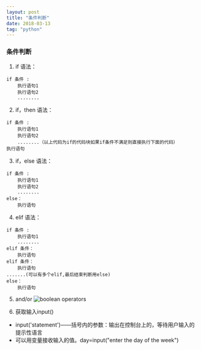 ```yaml
---
layout: post
title: "条件判断"
date: 2018-03-13   
tag: "python" 
---
```

### 条件判断

1. if
  语法：
```
if 条件 :
	执行语句1
	执行语句2
	........
```
2. if，then
  语法：
```
if 条件 :
	执行语句1
	执行语句2
	........（以上代码为if的代码块如果if条件不满足则直接执行下面的代码）
执行语句
```
3. if，else
  语法：
```
if 条件 :
	执行语句1
	执行语句2
	........
else：
	执行语句
```
4. elif
  语法：
```
if 条件 :
	执行语句1
	........
elif 条件：
	执行语句
elif 条件：
	执行语句
.......(可以有多个elif,最后结束判断用else)
else：
	执行语句
```
5. and/or
  ![boolean operators](//img-blog.csdn.net/20180313165308219?watermark/2/text/Ly9ibG9nLmNzZG4ubmV0L3l1YW55aTA1MDE=/font/5a6L5L2T/fontsize/400/fill/I0JBQkFCMA==/dissolve/70)

6. 获取输入input()
+ input('statement')——括号内的参数：输出在控制台上的，等待用户输入的提示性语言
+ 可以用变量接收输入的值。day=input("enter the day of the week")

